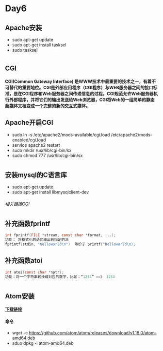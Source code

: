 # Day6
## Apache安装
* sudo apt-get update
* sudo apt-get install tasksel
* sudo tasksel
#
## CGI
#### CGI(Common Gateway Interface) 是WWW技术中最重要的技术之一，有着不可替代的重要地位。CGI是外部应用程序（CGI程序）与WEB服务器之间的接口标准，是在CGI程序和Web服务器之间传递信息的过程。CGI规范允许Web服务器执行外部程序，并将它们的输出发送给Web浏览器，CGI将Web的一组简单的静态超媒体文档变成一个完整的新的交互式媒体。
## Apache开启CGI
* sudo ln -s /etc/apache2/mods-available/cgi.load /etc/apache2/mods-enabled/cgi.load
* service apache2 restart
* sudo mkdir /usr/lib/cgi-bin/sx
* sudo chmod 777 /usr/lib/cgi-bin/sx
# 
## 安装mysql的C语言库
* sudo apt-get update
* sudo apt-get install libmysqlclient-dev
###### 相关链接[CGI](https://boutell.com/cgic/)
#
## 补充函数fprintf
```C
int fprintf(FILE *stream, const char *format, ...);
功能： 将格式化的语句输出到指定的流
fprintf(stdin, "helloworld\n")  等价于 printf("helloworld\n);
```
## 补充函数atoi
```C
int atoi(const char *nptr);
功能：将一个字符串转换成对应的数字，比如：“1234” ==》 1234
```
#
## Atom安装
#### [下载链接](https://atom.io/)
#### 命令
* wget -c https://github.com/atom/atom/releases/download/v1.18.0/atom-amd64.deb
* sduo dpkg -i atom-amd64.deb
